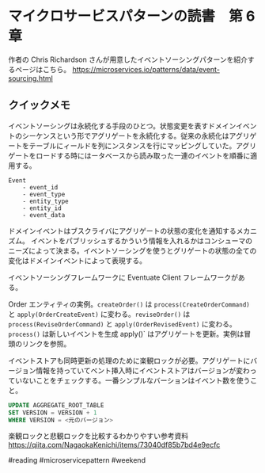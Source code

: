 # マイクロサービスパターンの読書　第 6 章

作者の Chris Richardson さんが用意したイベントソーシングパターンを紹介するページはこちら。
https://microservices.io/patterns/data/event-sourcing.html

## クイックメモ

イベントソーシングは永続化する手段のひとつ。状態変更を表すドメインイベントのシーケンスという形でアグリゲートを永続化する。従来の永続化はアグリゲートをテーブルにィールドを列にンスタンスを行にマッピングしていた。アグリゲートをロードする時にはータベースから読み取った一連のイベントを順番に適用する。

```
Event
    - event_id
    - event_type
    - entity_type
    - entity_id
    - event_data
```

ドメインイベントはブスクライバにアグリゲートの状態の変化を通知するメカニズム。
イベントをパブリッシュするかういう情報を入れるかはコンシューマのニーズによって決まる。イベントソーシングを使うとグリゲートの状態の全ての変化はドメインイベントによって表現する。

イベントソーシングフレームワークに Eventuate Client フレームワークがある。

Order エンティティの実例。`createOrder()` は `process(CreateOrderCommand)` と `apply(OrderCreateEvent)` に変わる。`reviseOrder()` は `process(ReviseOrderCommand)` と `apply(OrderRevisedEvent)` に変わる。`process()` は新しいイベントを生成 apply()` はアグリゲートを更新。実例は冒頭のリンクを参照。

イベントストアも同時更新の処理のために楽観ロックが必要。アグリゲートにバージョン情報を持っていてベント挿入時にイベントストアはバージョンが変わっていないことをチェックする。一番シンプルなバーションはイベント数を使うこと。

```SQL
UPDATE AGGREGATE_ROOT_TABLE
SET VERSION = VERSION + 1
WHERE VERSION = <元のバージョン>
```

楽観ロックと悲観ロックを比較するわかりやすい参考資料
https://qiita.com/NagaokaKenichi/items/73040df85b7bd4e9ecfc

#reading
#microservicepattern
#weekend

